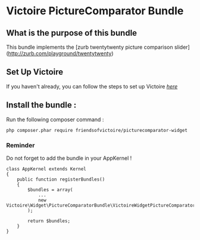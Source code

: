 Victoire PictureComparator Bundle
============

## What is the purpose of this bundle

This bundle implements the [zurb twentytwenty picture comparison slider] (http://zurb.com/playground/twentytwenty)

## Set Up Victoire

If you haven't already, you can follow the steps to set up Victoire *[here](https://github.com/Victoire/victoire/blob/master/setup.md)*

## Install the bundle :

Run the following composer command :

    php composer.phar require friendsofvictoire/picturecomparator-widget

### Reminder

Do not forget to add the bundle in your AppKernel !

    class AppKernel extends Kernel
    {
        public function registerBundles()
        {
            $bundles = array(
                ...
                new Victoire\Widget\PictureComparatorBundle\VictoireWidgetPictureComparatorBundle(),
            );

            return $bundles;
        }
    }
